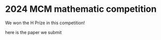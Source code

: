 # 2024 MCM mathematic competition 

We won the H Prize in this competition!

here is the paper we submit

